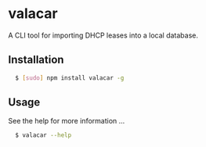 # valacar

A CLI tool for importing DHCP leases into a local database.

## Installation

``` bash
  $ [sudo] npm install valacar -g
```

## Usage
See the help for more information ...

``` bash
  $ valacar --help
```
